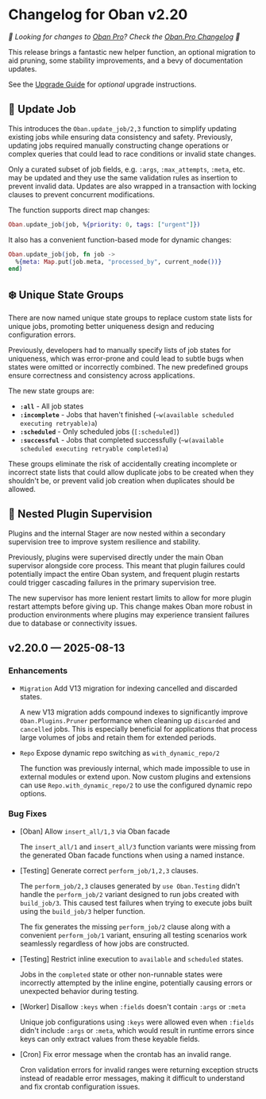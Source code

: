 # Changelog for Oban v2.20

_🌟 Looking for changes to [Oban Pro][pro]? Check the [Oban.Pro Changelog][opc] 🌟_

This release brings a fantastic new helper function, an optional migration to aid pruning, some
stability improvements, and a bevy of documentation updates.

See the [Upgrade Guide](v2-20.html) for _optional_ upgrade instructions.

## 🦋 Update Job

This introduces the `Oban.update_job/2,3` function to simplify updating existing jobs while
ensuring data consistency and safety. Previously, updating jobs required manually constructing
change operations or complex queries that could lead to race conditions or invalid state changes.

Only a curated subset of job fields, e.g. `:args`, `:max_attempts`, `:meta`, etc. may be updated
and they use the same validation rules as insertion to prevent invalid data. Updates are also
wrapped in a transaction with locking clauses to prevent concurrent modifications.

The function supports direct map changes:

```elixir
Oban.update_job(job, %{priority: 0, tags: ["urgent"]})
```

It also has a convenient function-based mode for dynamic changes:

```elixir
Oban.update_job(job, fn job -> 
  %{meta: Map.put(job.meta, "processed_by", current_node())} 
end)
```

## ❄️ Unique State Groups

There are now named unique state groups to replace custom state lists for unique jobs, promoting
better uniqueness design and reducing configuration errors.

Previously, developers had to manually specify lists of job states for uniqueness, which was
error-prone and could lead to subtle bugs when states were omitted or incorrectly combined. The
new predefined groups ensure correctness and consistency across applications.

The new state groups are:

- **`:all`** - All job states
- **`:incomplete`** - Jobs that haven't finished (`~w(available scheduled executing retryable)a`)
- **`:scheduled`** - Only scheduled jobs (`[:scheduled]`)
- **`:successful`** - Jobs that completed successfully (`~w(available scheduled executing retryable completed)a`)

These groups eliminate the risk of accidentally creating incomplete or incorrect state lists that 
could allow duplicate jobs to be created when they shouldn't be, or prevent valid job creation 
when duplicates should be allowed.

## 🪺 Nested Plugin Supervision

Plugins and the internal Stager are now nested within a secondary supervision tree to improve
system resilience and stability.

Previously, plugins were supervised directly under the main Oban supervisor alongside core
process. This meant that plugin failures could potentially impact the entire Oban system, and
frequent plugin restarts could trigger cascading failures in the primary supervision tree.

The new supervisor has more lenient restart limits to allow for more plugin restart attempts
before giving up. This change makes Oban more robust in production environments where plugins may
experience transient failures due to database or connectivity issues.

## v2.20.0 — 2025-08-13

### Enhancements

- `Migration` Add V13 migration for indexing cancelled and discarded states.

  A new V13 migration adds compound indexes to significantly improve `Oban.Plugins.Pruner`
  performance when cleaning up `discarded` and `cancelled` jobs. This is especially beneficial for
  applications that process large volumes of jobs and retain them for extended periods.

- `Repo` Expose dynamic repo switching as `with_dynamic_repo/2`

  The function was previously internal, which made impossible to use in external modules or extend
  upon. Now custom plugins and extensions can use `Repo.with_dynamic_repo/2` to use the configured
  dynamic repo options.

### Bug Fixes

- [Oban] Allow `insert_all/1,3` via Oban facade

  The `insert_all/1` and `insert_all/3` function variants were missing from the generated Oban 
  facade functions when using a named instance.

- [Testing] Generate correct `perform_job/1,2,3` clauses.

  The `perform_job/2,3` clauses generated by `use Oban.Testing` didn't handle the `perform_job/2` 
  variant designed to run jobs created with `build_job/3`. This caused test failures when trying 
  to execute jobs built using the `build_job/3` helper function.

  The fix generates the missing `perform_job/2` clause along with a convenient `perform_job/1` 
  variant, ensuring all testing scenarios work seamlessly regardless of how jobs are constructed.

- [Testing] Restrict inline execution to `available` and `scheduled` states.

  Jobs in the `completed` state or other non-runnable states were incorrectly attempted by the 
  inline engine, potentially causing errors or unexpected behavior during testing.

- [Worker] Disallow `:keys` when `:fields` doesn't contain `:args` or `:meta`

  Unique job configurations using `:keys` were allowed even when `:fields` didn't include `:args` 
  or `:meta`, which would result in runtime errors since keys can only extract values from these 
  keyable fields.

- [Cron] Fix error message when the crontab has an invalid range.

  Cron validation errors for invalid ranges were returning exception structs instead of readable 
  error messages, making it difficult to understand and fix crontab configuration issues.

[pro]: https://oban.pro
[opc]: https://oban.pro/docs/pro/changelog.html
